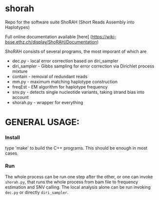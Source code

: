 shorah
======

Repo for the software suite ShoRAH (Short Reads Assembly into Haplotypes)

Full online documentation available [here]
(https://wiki-bsse.ethz.ch/display/ShoRAH/Documentation)

ShoRAH consists of several programs, the most imporant of which are

* dec.py       - local error correction based on diri_sampler
* diri_sampler - Gibbs sampling for error correction via Dirichlet
process mixture
* contain      - removal of redundant reads
* mm.py        - maximum matching haplotype construction
* freqEst      - EM algorithm for haplotype frequency
* snv.py       - detects single nucleotide variants, taking strand bias into
account
* shorah.py    - wrapper for everything

GENERAL USAGE:
======

### Install

type 'make' to build the C++ programs. This should be enough in most cases.

### Run

The whole process can be run one step after the other, or one can
invoke `shorah.py`, that runs the whole process from bam file to
frequency estimation and SNV calling. The local analysis alone
can be run invoking	`dec.py` or directly `diri_sampler`.
